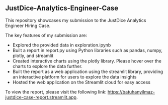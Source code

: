 ## JustDice-Analytics-Engineer-Case

This repository showcases my submission to the JustDice Analytics Engineer Hiring Case.

The key features of my submission are:

- Explored the provided data in exploration.ipynb
- Built a report in report.py using Python libraries such as pandas, numpy, plotly, and streamlit
- Created interactive charts using the plotly library. Please hover over the charts to explore the data further.
- Built the report as a web application using the streamlit library, providing an interactive platform for users to explore the data insights
- Hosted the web application on the Streamlit cloud for easy access

To view the report, please visit the following link: https://batuhanyilmaz-justdice-case-report.streamlit.app.

